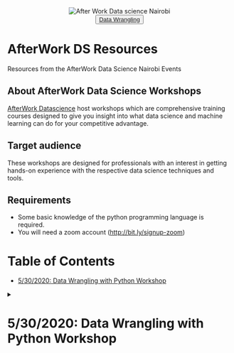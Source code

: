 <center><img src="https://secure.meetupstatic.com/photos/event/5/7/7/7/600_490102391.jpeg" alt="After Work Data science Nairobi"></center>

<center><button><a href="#5302020-data-wrangling-with-python-workshop">Data Wrangling</a></button></center>

<h1>AfterWork DS Resources</h1>

Resources from the AfterWork Data Science Nairobi Events

<h2>About AfterWork Data Science Workshops</h2>

<a href="https://www.meetup.com/AfterWork-Data-Science-Nairobi">AfterWork Datascience</a> host workshops which are comprehensive training courses designed to give you insight into what data science and machine learning can do for your competitive advantage.

<h2>Target audience</h2>

These workshops are designed for professionals with an interest in getting hands-on experience with the respective data science techniques and tools.

<h2>Requirements</h2>

- Some basic knowledge of the python programming language is required.
- You will need a zoom account (<a href="http://bit.ly/signup-zoom">http://bit.ly/signup-zoom</a>)

<h1>Table of Contents</h1>

* [5/30/2020: Data Wrangling with Python Workshop](#5302020-data-wrangling-with-python-workshop)

<details>
    <summary><h1>5/30/2020: Data Wrangling with Python Workshop</h1></summary>
    
    ## Exploring common techniques for wrangling data with the Python programming language.
    
    <img src="https://secure.meetupstatic.com/photos/event/8/7/9/highres_490502169.jpeg" alt="Data Wrangling with Python Workshop">
    
    ## Expectations:
    
    * Learn how to load a local dataset from various sources
    * Learn how to perform data exploration
    * Learn how to check and deal with missing data
    * Learn how to filter for records in a data frame
    * Learn how to sort a data frame
    * Learn how to split, merge and concatenate columns in a data frame
    * Learn how to export a data frame
    
    <h2>Resources:</h2>
    
    * Pre reading: <a href="http://bit.ly/dwpreading">http://bit.ly/dwpreading</a>
    * Quiz: <a href="http://bit.ly/dwpquiz">http://bit.ly/dwpquiz</a>
    * Notebook: <a href="http://bit.ly/dwpquiz">http://bit.ly/dwpquiz</a>
</details>




